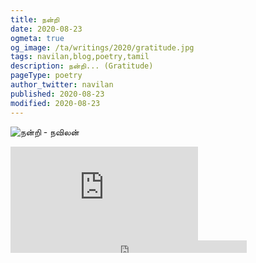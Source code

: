 ```yaml
---
title: நன்றி
date: 2020-08-23
ogmeta: true
og_image: /ta/writings/2020/gratitude.jpg
tags: navilan,blog,poetry,tamil
description: நன்றி... (Gratitude)
pageType: poetry
author_twitter: navilan
published: 2020-08-23
modified: 2020-08-23
---
```

![நன்றி - நவிலன்](/$relToAbs("gratitude.jpg")$)

<!--more-->

<div class="row youtube">

<iframe
   src="https://www.youtube.com/embed/J_FdoHdReJg"
   frameborder="0"
   allow="accelerometer; autoplay; encrypted-media; gyroscope; picture-in-picture" allowfullscreen></iframe>

</div>

<div class="row sound-cloud">
<iframe width="75%" height="20" scrolling="no" frameborder="no" allow="autoplay"
src="https://w.soundcloud.com/player/?url=https%3A//api.soundcloud.com/tracks/880485421&color=%23ff5500&inverse=true&auto_play=false&show_user=true"></iframe>
</div>
